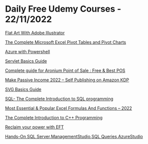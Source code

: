 # Daily Free Udemy Courses - 22/11/2022

[Flat Art With Adobe Illustrator](https://www.udemy.com/course/flat-art-with-adobe-illustrator/?couponCode=FRANCES)
[The Complete Microsoft Excel Pivot Tables and Pivot Charts](https://www.udemy.com/course/the-complete-microsoft-excel-pivot-tables-and-pivot-charts/?couponCode=PIVBLACKFRI)
[Azure with Powershell](https://www.udemy.com/course/azure-with-powershell/?couponCode=F6B32C6D3A4F30BB67F2)
[Servlet Basics Guide](https://www.udemy.com/course/servlet-course/?couponCode=TRYFREE1000112209)
[Complete guide for Aronium Point of Sale : Free & Best POS](https://www.udemy.com/course/complete-guide-for-aronium-point-of-sale-free-best-pos/?couponCode=0C1AA45DE6026C96D762)
[Make Passive Income 2022 – Self Publishing on Amazon KDP](https://www.udemy.com/course/make-passive-income-2022-self-publishing-on-amazon-kdp/?couponCode=KDP-BLK-2022)
[SVG Basics Guide](https://www.udemy.com/course/learn-basic-svg/?couponCode=TRYFREE1000112209)
[SQL- The Complete Introduction to SQL programming](https://www.udemy.com/course/sql-the-complete-introduction-to-sql-programming/?couponCode=D4A1DDE5F1536DBF5F04)
[Most Essential & Popular Excel Formulas And Functions – 2022](https://www.udemy.com/course/most-essential-popular-excel-formulas-and-functions/?couponCode=MOSTNOVBLACKFRI)
[The Complete Introduction to C++ Programming](https://www.udemy.com/course/the-complete-introduction-to-c-programming/?couponCode=B6CE2AA9CAFF8CFC1799)
[Reclaim your power with EFT](https://www.udemy.com/course/reclaim-your-power-with-eft/?couponCode=0D9231744E5311C8394B)
[Hands-On SQL Server,ManagementStudio,SQL Queries,AzureStudio](https://www.udemy.com/course/hands-on-sql-servermanagementstudiosql-queriesazurestudio/?couponCode=EC3949E6BCF02A3635BE)
